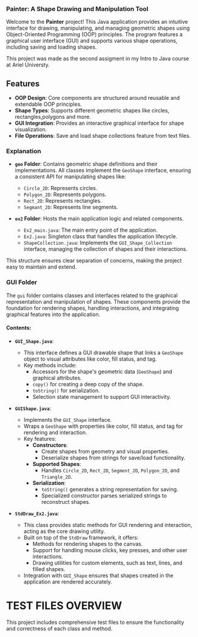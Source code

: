 ### Painter: A Shape Drawing and Manipulation Tool

Welcome to the **Painter** project! This Java application provides an intuitive interface for drawing, manipulating, and managing geometric shapes using Object-Oriented Programming (OOP) principles. The program features a graphical user interface (GUI) and supports various shape operations, including saving and loading shapes.

This project was made as the second assigment in my Intro to Java course at Ariel Universty.

## Features

- **OOP Design**: Core components are structured around reusable and extendable OOP principles.
- **Shape Types**: Supports different geometric shapes like circles, rectangles,polygons and more.
- **GUI Integration**: Provides an interactive graphical interface for shape visualization.
- **File Operations**: Save and load shape collections feature from text files.


### Explanation

- **`geo` Folder**: Contains geometric shape definitions and their implementations. All classes implement the `GeoShape` interface, ensuring a consistent API for manipulating shapes like:
  - `Circle_2D`: Represents circles.
  - `Polygon_2D`: Represents polygons.
  - `Rect_2D`: Represents rectangles.
  - `Segmant_2D`: Represents line segments.

- **`ex2` Folder**: Hosts the main application logic and related components.
  - `Ex2_main.java`: The main entry point of the application.
  - `Ex2.java`: Singleton class that handles the application lifecycle.
  - `ShapeCollection.java`: Implements the `GUI_Shape_Collection` interface, managing the collection of shapes and their interactions.

This structure ensures clear separation of concerns, making the project easy to maintain and extend.


### GUI Folder

The `gui` folder contains classes and interfaces related to the graphical representation and manipulation of shapes. These components provide the foundation for rendering shapes, handling interactions, and integrating graphical features into the application.

#### Contents:

- **`GUI_Shape.java`**:
  - This interface defines a GUI drawable shape that links a `GeoShape` object to visual attributes like color, fill status, and tag.
  - Key methods include:
    - Accessors for the shape's geometric data (`GeoShape`) and graphical attributes.
    - `copy()` for creating a deep copy of the shape.
    - `toString()` for serialization.
    - Selection state management to support GUI interactivity.

- **`GUIShape.java`**:
  - Implements the `GUI_Shape` interface.
  - Wraps a `GeoShape` with properties like color, fill status, and tag for rendering and interaction.
  - Key features:
    - **Constructors**:
      - Create shapes from geometry and visual properties.
      - Deserialize shapes from strings for save/load functionality.
    - **Supported Shapes**:
      - Handles `Circle_2D`, `Rect_2D`, `Segment_2D`, `Polygon_2D`, and `Triangle_2D`.
    - **Serialization**:
      - `toString()` generates a string representation for saving.
      - Specialized constructor parses serialized strings to reconstruct shapes.

- **`StdDraw_Ex2.java`**:
  - This class provides static methods for GUI rendering and interaction, acting as the core drawing utility.
  - Built on top of the `StdDraw` framework, it offers:
    - Methods for rendering shapes to the canvas.
    - Support for handling mouse clicks, key presses, and other user interactions.
    - Drawing utilities for custom elements, such as text, lines, and filled shapes.
  - Integration with `GUI_Shape` ensures that shapes created in the application are rendered accurately.

# TEST FILES OVERVIEW

This project includes comprehensive test files to ensure the functionality and correctness of each class and method.

